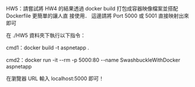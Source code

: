 HW5：請嘗試將 HW4 的結果透過 docker build 打包成容器映像檔案並搭配 Dockerfile 更簡單的讓人直
接使用．
這邊請將 Port 5000 或 5001 直接映射出來即可


在 ./HW5 資料夾下執行以下指令：

cmd1：docker build -t aspnetapp .

cmd2：docker run -it --rm -p 5000:80 --name SwashbuckleWithDocker aspnetapp 


在瀏覽器 URL 輸入 localhost:5000 即可！